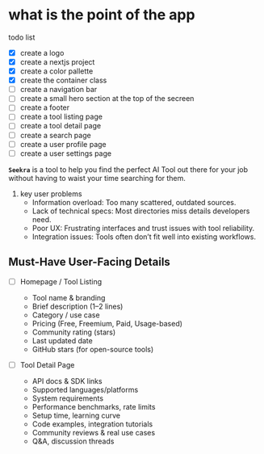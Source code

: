 # what is the point of the app

todo list

- [x] create a logo
- [x] create a nextjs project
- [x] create a color pallette
- [x] create the container class
- [ ] create a navigation bar
- [ ] create a small hero section at the top of the secreen
- [ ] create a footer
- [ ] create a tool listing page
- [ ] create a tool detail page
- [ ] create a search page
- [ ] create a user profile page
- [ ] create a user settings page

**`Seekra`** is a tool to help you find the perfect AI Tool out there for your job without having to waist your time searching for them.

1. key user problems
   - Information overload: Too many scattered, outdated sources.
   - Lack of technical specs: Most directories miss details developers need.
   - Poor UX: Frustrating interfaces and trust issues with tool reliability.
   - Integration issues: Tools often don’t fit well into existing workflows.

## Must-Have User-Facing Details

- [ ] Homepage / Tool Listing

  - Tool name & branding
  - Brief description (1–2 lines)
  - Category / use case
  - Pricing (Free, Freemium, Paid, Usage-based)
  - Community rating (stars)
  - Last updated date
  - GitHub stars (for open-source tools)

- [ ] Tool Detail Page
  - API docs & SDK links
  - Supported languages/platforms
  - System requirements
  - Performance benchmarks, rate limits
  - Setup time, learning curve
  - Code examples, integration tutorials
  - Community reviews & real use cases
  - Q&A, discussion threads
